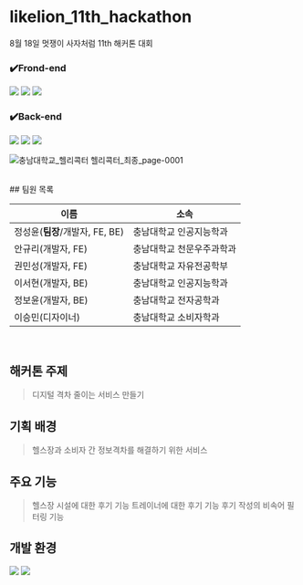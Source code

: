 # likelion_11th_hackathon

8월 18일 멋쟁이 사자처럼 11th 해커톤 대회

### ✔️Frond-end
<img src="https://img.shields.io/badge/html5-E34F26?style=for-the-badge&logo=html5&logoColor=white"> <img src="https://img.shields.io/badge/css-1572B6?style=for-the-badge&logo=css3&logoColor=white"> <img src="https://img.shields.io/badge/javascript-F7DF1E?style=for-the-badge&logo=javascript&logoColor=black">

### ✔️Back-end
<img src="https://img.shields.io/badge/java-007396?style=for-the-badge&logo=java&logoColor=white"> <img src="https://img.shields.io/badge/spring-6DB33F?style=for-the-badge&logo=spring&logoColor=white"> <img src="https://img.shields.io/badge/springboot-6DB33F?style=for-the-badge&logo=springboot&logoColor=white">


![충남대학교_헬리콕터  헬리콕터_최종_page-0001](https://github.com/jungbug/likelion_11th_hackathon/assets/67012995/fde737b8-8287-4e98-bfaa-623b59325466)

<br/>  
## 팀원 목록

| 이름 | 소속 |
| --- | --- |
| 정성윤(<b>팀장</b>/개발자, FE, BE) | 충남대학교 인공지능학과 | 
| 안규리(개발자, FE) | 충남대학교 천문우주과학과 | 
| 권민성(개발자, FE) | 충남대학교 자유전공학부 | 
| 이서현(개발자, BE) | 충남대학교 인공지능학과 | 
| 정보윤(개발자, BE) | 충남대학교 전자공학과 | 
| 이승민(디자이너) | 충남대학교 소비자학과 | 
<br/>  

## 해커톤 주제
> 디지털 격차 줄이는 서비스 만들기

## 기획 배경
> 헬스장과 소비자 간 정보격차를 해결하기 위한 서비스

## 주요 기능
> 헬스장 시설에 대한 후기 기능
> 트레이너에 대한 후기 기능
> 후기 작성의 비속어 필터링 기능

## 개발 환경
<img src="https://img.shields.io/badge/ubuntu-E95420?style=for-the-badge&logo=ubuntu&logoColor=white">
<img src="https://img.shields.io/badge/visualstudiocode-007ACC?style=for-the-badge&logo=visualstudiocode&logoColor=white">

